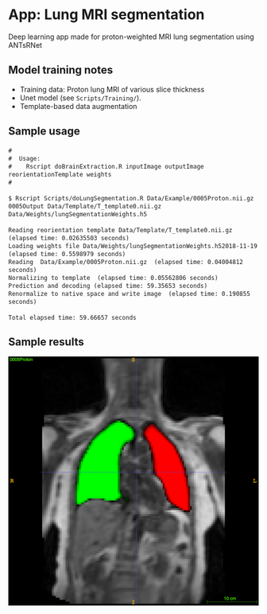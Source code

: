 # App:  Lung MRI segmentation

Deep learning app made for proton-weighted MRI lung segmentation using ANTsRNet

## Model training notes

* Training data: Proton lung MRI of various slice thickness
* Unet model (see ``Scripts/Training/``).
* Template-based data augmentation

## Sample usage

```
#
#  Usage:
#    Rscript doBrainExtraction.R inputImage outputImage reorientationTemplate weights
#

$ Rscript Scripts/doLungSegmentation.R Data/Example/0005Proton.nii.gz 0005Output Data/Template/T_template0.nii.gz Data/Weights/lungSegmentationWeights.h5

Reading reorientation template Data/Template/T_template0.nii.gz  (elapsed time: 0.02635503 seconds)
Loading weights file Data/Weights/lungSegmentationWeights.h52018-11-19  (elapsed time: 0.5598979 seconds)
Reading  Data/Example/0005Proton.nii.gz  (elapsed time: 0.04004812 seconds)
Normalizing to template  (elapsed time: 0.05562806 seconds)
Prediction and decoding (elapsed time: 59.35653 seconds)
Renormalize to native space and write image  (elapsed time: 0.190855 seconds)

Total elapsed time: 59.66657 seconds
```

## Sample results

![Brain extraction results](Documentation/Images/resultsLungSegmentation.png)
